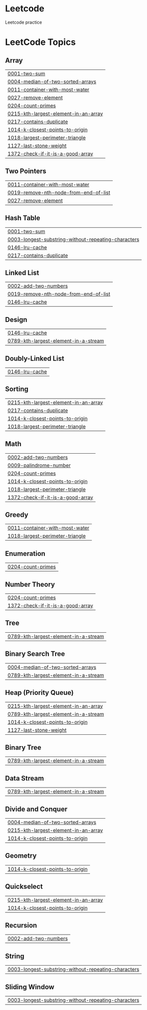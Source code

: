 # Leetcode
Leetcode practice

<!---LeetCode Topics Start-->
# LeetCode Topics
## Array
|  |
| ------- |
| [0001-two-sum](https://github.com/shamathmika/leetcode/tree/master/0001-two-sum) |
| [0004-median-of-two-sorted-arrays](https://github.com/shamathmika/leetcode/tree/master/0004-median-of-two-sorted-arrays) |
| [0011-container-with-most-water](https://github.com/shamathmika/leetcode/tree/master/0011-container-with-most-water) |
| [0027-remove-element](https://github.com/shamathmika/leetcode/tree/master/0027-remove-element) |
| [0204-count-primes](https://github.com/shamathmika/leetcode/tree/master/0204-count-primes) |
| [0215-kth-largest-element-in-an-array](https://github.com/shamathmika/leetcode/tree/master/0215-kth-largest-element-in-an-array) |
| [0217-contains-duplicate](https://github.com/shamathmika/leetcode/tree/master/0217-contains-duplicate) |
| [1014-k-closest-points-to-origin](https://github.com/shamathmika/leetcode/tree/master/1014-k-closest-points-to-origin) |
| [1018-largest-perimeter-triangle](https://github.com/shamathmika/leetcode/tree/master/1018-largest-perimeter-triangle) |
| [1127-last-stone-weight](https://github.com/shamathmika/leetcode/tree/master/1127-last-stone-weight) |
| [1372-check-if-it-is-a-good-array](https://github.com/shamathmika/leetcode/tree/master/1372-check-if-it-is-a-good-array) |
## Two Pointers
|  |
| ------- |
| [0011-container-with-most-water](https://github.com/shamathmika/leetcode/tree/master/0011-container-with-most-water) |
| [0019-remove-nth-node-from-end-of-list](https://github.com/shamathmika/leetcode/tree/master/0019-remove-nth-node-from-end-of-list) |
| [0027-remove-element](https://github.com/shamathmika/leetcode/tree/master/0027-remove-element) |
## Hash Table
|  |
| ------- |
| [0001-two-sum](https://github.com/shamathmika/leetcode/tree/master/0001-two-sum) |
| [0003-longest-substring-without-repeating-characters](https://github.com/shamathmika/leetcode/tree/master/0003-longest-substring-without-repeating-characters) |
| [0146-lru-cache](https://github.com/shamathmika/leetcode/tree/master/0146-lru-cache) |
| [0217-contains-duplicate](https://github.com/shamathmika/leetcode/tree/master/0217-contains-duplicate) |
## Linked List
|  |
| ------- |
| [0002-add-two-numbers](https://github.com/shamathmika/leetcode/tree/master/0002-add-two-numbers) |
| [0019-remove-nth-node-from-end-of-list](https://github.com/shamathmika/leetcode/tree/master/0019-remove-nth-node-from-end-of-list) |
| [0146-lru-cache](https://github.com/shamathmika/leetcode/tree/master/0146-lru-cache) |
## Design
|  |
| ------- |
| [0146-lru-cache](https://github.com/shamathmika/leetcode/tree/master/0146-lru-cache) |
| [0789-kth-largest-element-in-a-stream](https://github.com/shamathmika/leetcode/tree/master/0789-kth-largest-element-in-a-stream) |
## Doubly-Linked List
|  |
| ------- |
| [0146-lru-cache](https://github.com/shamathmika/leetcode/tree/master/0146-lru-cache) |
## Sorting
|  |
| ------- |
| [0215-kth-largest-element-in-an-array](https://github.com/shamathmika/leetcode/tree/master/0215-kth-largest-element-in-an-array) |
| [0217-contains-duplicate](https://github.com/shamathmika/leetcode/tree/master/0217-contains-duplicate) |
| [1014-k-closest-points-to-origin](https://github.com/shamathmika/leetcode/tree/master/1014-k-closest-points-to-origin) |
| [1018-largest-perimeter-triangle](https://github.com/shamathmika/leetcode/tree/master/1018-largest-perimeter-triangle) |
## Math
|  |
| ------- |
| [0002-add-two-numbers](https://github.com/shamathmika/leetcode/tree/master/0002-add-two-numbers) |
| [0009-palindrome-number](https://github.com/shamathmika/leetcode/tree/master/0009-palindrome-number) |
| [0204-count-primes](https://github.com/shamathmika/leetcode/tree/master/0204-count-primes) |
| [1014-k-closest-points-to-origin](https://github.com/shamathmika/leetcode/tree/master/1014-k-closest-points-to-origin) |
| [1018-largest-perimeter-triangle](https://github.com/shamathmika/leetcode/tree/master/1018-largest-perimeter-triangle) |
| [1372-check-if-it-is-a-good-array](https://github.com/shamathmika/leetcode/tree/master/1372-check-if-it-is-a-good-array) |
## Greedy
|  |
| ------- |
| [0011-container-with-most-water](https://github.com/shamathmika/leetcode/tree/master/0011-container-with-most-water) |
| [1018-largest-perimeter-triangle](https://github.com/shamathmika/leetcode/tree/master/1018-largest-perimeter-triangle) |
## Enumeration
|  |
| ------- |
| [0204-count-primes](https://github.com/shamathmika/leetcode/tree/master/0204-count-primes) |
## Number Theory
|  |
| ------- |
| [0204-count-primes](https://github.com/shamathmika/leetcode/tree/master/0204-count-primes) |
| [1372-check-if-it-is-a-good-array](https://github.com/shamathmika/leetcode/tree/master/1372-check-if-it-is-a-good-array) |
## Tree
|  |
| ------- |
| [0789-kth-largest-element-in-a-stream](https://github.com/shamathmika/leetcode/tree/master/0789-kth-largest-element-in-a-stream) |
## Binary Search Tree
|  |
| ------- |
| [0004-median-of-two-sorted-arrays](https://github.com/shamathmika/leetcode/tree/master/0004-median-of-two-sorted-arrays) |
| [0789-kth-largest-element-in-a-stream](https://github.com/shamathmika/leetcode/tree/master/0789-kth-largest-element-in-a-stream) |
## Heap (Priority Queue)
|  |
| ------- |
| [0215-kth-largest-element-in-an-array](https://github.com/shamathmika/leetcode/tree/master/0215-kth-largest-element-in-an-array) |
| [0789-kth-largest-element-in-a-stream](https://github.com/shamathmika/leetcode/tree/master/0789-kth-largest-element-in-a-stream) |
| [1014-k-closest-points-to-origin](https://github.com/shamathmika/leetcode/tree/master/1014-k-closest-points-to-origin) |
| [1127-last-stone-weight](https://github.com/shamathmika/leetcode/tree/master/1127-last-stone-weight) |
## Binary Tree
|  |
| ------- |
| [0789-kth-largest-element-in-a-stream](https://github.com/shamathmika/leetcode/tree/master/0789-kth-largest-element-in-a-stream) |
## Data Stream
|  |
| ------- |
| [0789-kth-largest-element-in-a-stream](https://github.com/shamathmika/leetcode/tree/master/0789-kth-largest-element-in-a-stream) |
## Divide and Conquer
|  |
| ------- |
| [0004-median-of-two-sorted-arrays](https://github.com/shamathmika/leetcode/tree/master/0004-median-of-two-sorted-arrays) |
| [0215-kth-largest-element-in-an-array](https://github.com/shamathmika/leetcode/tree/master/0215-kth-largest-element-in-an-array) |
| [1014-k-closest-points-to-origin](https://github.com/shamathmika/leetcode/tree/master/1014-k-closest-points-to-origin) |
## Geometry
|  |
| ------- |
| [1014-k-closest-points-to-origin](https://github.com/shamathmika/leetcode/tree/master/1014-k-closest-points-to-origin) |
## Quickselect
|  |
| ------- |
| [0215-kth-largest-element-in-an-array](https://github.com/shamathmika/leetcode/tree/master/0215-kth-largest-element-in-an-array) |
| [1014-k-closest-points-to-origin](https://github.com/shamathmika/leetcode/tree/master/1014-k-closest-points-to-origin) |
## Recursion
|  |
| ------- |
| [0002-add-two-numbers](https://github.com/shamathmika/leetcode/tree/master/0002-add-two-numbers) |
## String
|  |
| ------- |
| [0003-longest-substring-without-repeating-characters](https://github.com/shamathmika/leetcode/tree/master/0003-longest-substring-without-repeating-characters) |
## Sliding Window
|  |
| ------- |
| [0003-longest-substring-without-repeating-characters](https://github.com/shamathmika/leetcode/tree/master/0003-longest-substring-without-repeating-characters) |
<!---LeetCode Topics End-->